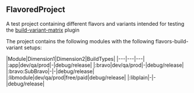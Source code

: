 ## FlavoredProject

A test project containing different flavors and variants intended for testing the [build-variant-matrix](https://github.com/Nilzor/build-variant-matrix) plugin

The project contains the following modules with the following flavors-build-variant setups:

|Module|Dimension1|Dimension2|BuildTypes|
|---|---|---|
|:app|dev/qa/prod|-|debug/release|
|:bravo|dev/qa/prod|-|debug/release|
|:bravo:SubBravo|-|-|debug/release|
|:libmodule|dev/qa/prod|free/paid|debug/release|
|:libplain|-|-|debug/release|